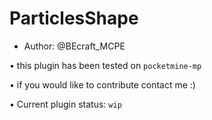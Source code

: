 # ParticlesShape

- Author: @BEcraft_MCPE

• this plugin has been tested on ```pocketmine-mp```

• if you would like to contribute contact me :)
 
• Current plugin status: ```wip```

